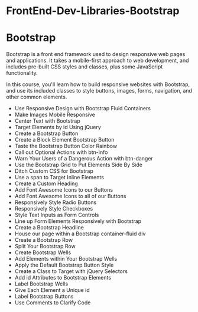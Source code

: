 # FrontEnd-Dev-Libraries-Bootstrap

<!DOCTYPE html>
<html lang="en">
<head>
    <meta charset="UTF-8">
    <meta name="viewport" content="width=device-width, initial-scale=1.0">
</head>
<body>
    <div class="bootstrap">
        <h1>Bootstrap</h1>
        <p>Bootstrap is a front end framework used to design responsive web pages and applications. It takes a mobile-first approach to web development, and includes pre-built CSS styles and classes, plus some JavaScript functionality.

In this course, you'll learn how to build responsive websites with Bootstrap, and use its included classes to style buttons, images, forms, navigation, and other common elements.</p>
        <ul>
            <li>Use Responsive Design with Bootstrap Fluid Containers</li>
            <li>Make Images Mobile Responsive</li>
            <li>Center Text with Bootstrap</li>
            <li>Target Elements by id Using jQuery</li>
            <li>Create a Bootstrap Button</li>
            <li>Create a Block Element Bootstrap Button</li>
            <li>Taste the Bootstrap Button Color Rainbow</li>
            <li>Call out Optional Actions with btn-info</li>
            <li>Warn Your Users of a Dangerous Action with btn-danger</li>
            <li>Use the Bootstrap Grid to Put Elements Side By Side</li>
            <li>Ditch Custom CSS for Bootstrap</li>
            <li>Use a span to Target Inline Elements</li>
            <li>Create a Custom Heading</li>
            <li>Add Font Awesome Icons to our Buttons</li>
            <li>Add Font Awesome Icons to all of our Buttons</li>
            <li>Responsively Style Radio Buttons</li>
            <li>Responsively Style Checkboxes</li>
            <li>Style Text Inputs as Form Controls</li>
            <li>Line up Form Elements Responsively with Bootstrap</li>
            <li>Create a Bootstrap Headline</li>
            <li>House our page within a Bootstrap container-fluid div</li>
            <li>Create a Bootstrap Row</li>
            <li>Split Your Bootstrap Row</li>
            <li>Create Bootstrap Wells</li>
            <li>Add Elements within Your Bootstrap Wells</li>
            <li>Apply the Default Bootstrap Button Style</li>
            <li>Create a Class to Target with jQuery Selectors</li>
            <li>Add id Attributes to Bootstrap Elements</li>
            <li>Label Bootstrap Wells</li>
            <li>Give Each Element a Unique id</li>
            <li>Label Bootstrap Buttons</li>
            <li>Use Comments to Clarify Code</li>
          </ul>
    </div>
</body>
</html>
